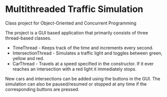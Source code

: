 # Multithreaded Traffic Simulation
Class project for Object-Oriented and Concurrent Programming

The project is a GUI based application that primarily consists of three thread-based classes.
* TimeThread - Keeps track of the time and increments every second.
* IntersectionThread - Simulates a traffic light and toggles between green, yellow and red.
* CarThread - Travels at a speed specified in the constructor. If it ever reaches an intersection with a red light it immediately stops.

New cars and intersections can be added using the buttons in the GUI. The simulation can also be paused/resumed or stopped at any time if the corresponding buttons are pressed.